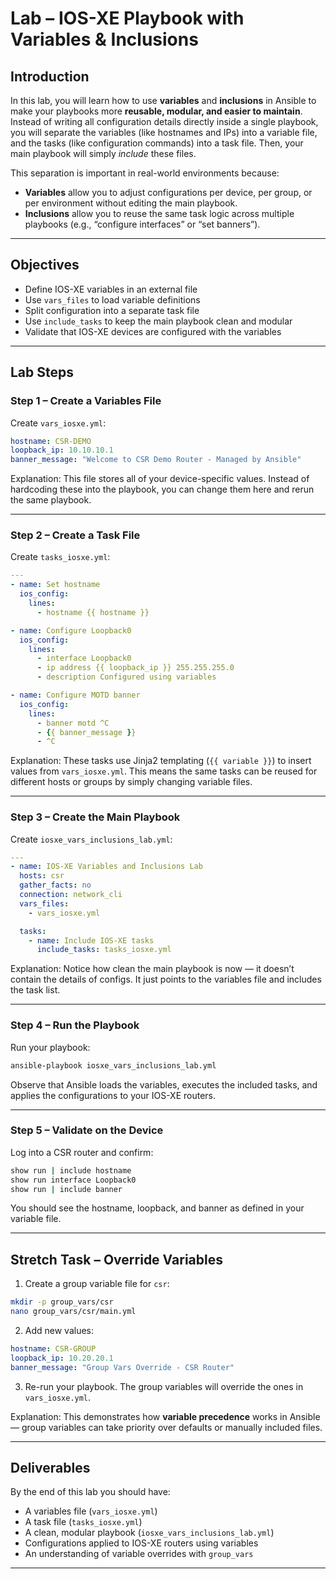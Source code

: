

# Lab – IOS-XE Playbook with Variables & Inclusions

## Introduction

In this lab, you will learn how to use **variables** and **inclusions** in Ansible to make your playbooks more **reusable, modular, and easier to maintain**. Instead of writing all configuration details directly inside a single playbook, you will separate the variables (like hostnames and IPs) into a variable file, and the tasks (like configuration commands) into a task file. Then, your main playbook will simply *include* these files.

This separation is important in real-world environments because:

* **Variables** allow you to adjust configurations per device, per group, or per environment without editing the main playbook.
* **Inclusions** allow you to reuse the same task logic across multiple playbooks (e.g., “configure interfaces” or “set banners”).

---

## Objectives

* Define IOS-XE variables in an external file
* Use `vars_files` to load variable definitions
* Split configuration into a separate task file
* Use `include_tasks` to keep the main playbook clean and modular
* Validate that IOS-XE devices are configured with the variables

---

## Lab Steps

### Step 1 – Create a Variables File

Create `vars_iosxe.yml`:

```yaml
hostname: CSR-DEMO
loopback_ip: 10.10.10.1
banner_message: "Welcome to CSR Demo Router - Managed by Ansible"
```

Explanation: This file stores all of your device-specific values. Instead of hardcoding these into the playbook, you can change them here and rerun the same playbook.

---

### Step 2 – Create a Task File

Create `tasks_iosxe.yml`:

```yaml
---
- name: Set hostname
  ios_config:
    lines:
      - hostname {{ hostname }}

- name: Configure Loopback0
  ios_config:
    lines:
      - interface Loopback0
      - ip address {{ loopback_ip }} 255.255.255.0
      - description Configured using variables

- name: Configure MOTD banner
  ios_config:
    lines:
      - banner motd ^C
      - {{ banner_message }}
      - ^C
```

Explanation: These tasks use Jinja2 templating (`{{ variable }}`) to insert values from `vars_iosxe.yml`. This means the same tasks can be reused for different hosts or groups by simply changing variable files.

---

### Step 3 – Create the Main Playbook

Create `iosxe_vars_inclusions_lab.yml`:

```yaml
---
- name: IOS-XE Variables and Inclusions Lab
  hosts: csr
  gather_facts: no
  connection: network_cli
  vars_files:
    - vars_iosxe.yml

  tasks:
    - name: Include IOS-XE tasks
      include_tasks: tasks_iosxe.yml
```

Explanation: Notice how clean the main playbook is now — it doesn’t contain the details of configs. It just points to the variables file and includes the task list.

---

### Step 4 – Run the Playbook

Run your playbook:

```bash
ansible-playbook iosxe_vars_inclusions_lab.yml
```

Observe that Ansible loads the variables, executes the included tasks, and applies the configurations to your IOS-XE routers.

---

### Step 5 – Validate on the Device

Log into a CSR router and confirm:

```bash
show run | include hostname
show run interface Loopback0
show run | include banner
```

You should see the hostname, loopback, and banner as defined in your variable file.

---

## Stretch Task – Override Variables

1. Create a group variable file for `csr`:

```bash
mkdir -p group_vars/csr
nano group_vars/csr/main.yml
```

2. Add new values:

```yaml
hostname: CSR-GROUP
loopback_ip: 10.20.20.1
banner_message: "Group Vars Override - CSR Router"
```

3. Re-run your playbook. The group variables will override the ones in `vars_iosxe.yml`.

Explanation: This demonstrates how **variable precedence** works in Ansible — group variables can take priority over defaults or manually included files.

---

## Deliverables

By the end of this lab you should have:

* A variables file (`vars_iosxe.yml`)
* A task file (`tasks_iosxe.yml`)
* A clean, modular playbook (`iosxe_vars_inclusions_lab.yml`)
* Configurations applied to IOS-XE routers using variables
* An understanding of variable overrides with `group_vars`

---
